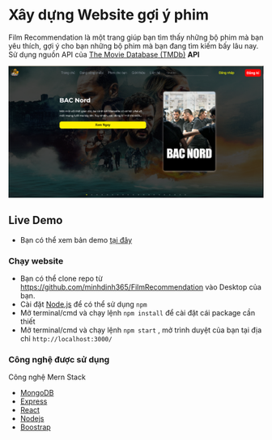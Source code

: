 # Xây dựng Website gợi ý phim

Film Recommendation là một trang giúp bạn tìm thấy những bộ phim mà bạn yêu thích, gợi ý cho bạn những bộ phim mà bạn đang tìm kiếm bấy lâu nay. Sử dụng nguồn API của [ The Movie Database (TMDb)][1] **API**

  [1]: https://www.themoviedb.org/documentation/api
![The Film recomend in Reactjs](https://github.com/minhdinh365/FilmRecommendation/blob/main/Project/public/images/demo.PNG)

## Live Demo
* Bạn có thể xem bản demo [tại đây](https://chom-phim.netlify.app/#/)


### Chạy website
* Bạn có thể clone repo từ https://github.com/minhdinh365/FilmRecommendation vào Desktop của bạn.
* Cài đặt [Node.js](https://nodejs.org/en/) để có thể sử dụng `npm`
* Mở terminal/cmd và chạy lệnh `npm install` để cài đặt cái package cần thiết
* Mở terminal/cmd và chạy lệnh `npm start` , mở trình duyệt của bạn tại địa chỉ `http://localhost:3000/`


### Công nghệ được sử dụng
Công nghệ Mern Stack
* [MongoDB](https://www.mongodb.com/)
* [Express](https://expressjs.com/)
* [React](https://reactjs.org/)
* [Nodejs](https://nodejs.dev/)
* [Boostrap](https://getbootstrap.com/)